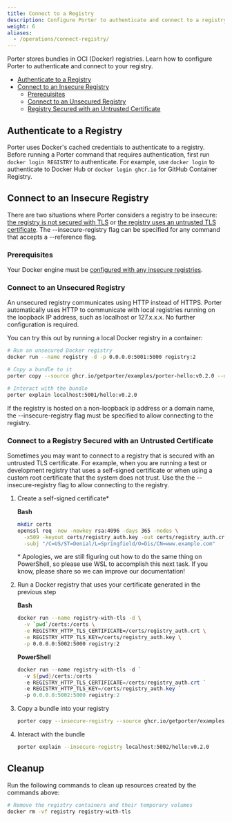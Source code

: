 ```yaml
---
title: Connect to a Registry
description: Configure Porter to authenticate and connect to a registry
weight: 6
aliases:
  - /operations/connect-registry/
---
```


Porter stores bundles in OCI (Docker) registries.
Learn how to configure Porter to authenticate and connect to your registry.

- [Authenticate to a Registry](#authenticate-to-a-registry)
- [Connect to an Insecure Registry](#connect-to-an-insecure-registry)
  - [Prerequisites](#prerequisites)
  - [Connect to an Unsecured Registry](#connect-to-an-unsecured-registry)
  - [Registry Secured with an Untrusted Certificate](#connect-to-a-registry-secured-with-an-untrusted-certificate)

## Authenticate to a Registry

Porter uses Docker's cached credentials to authenticate to a registry.
Before running a Porter command that requires authentication, first run `docker login REGISTRY` to authenticate.
For example, use `docker login` to authenticate to Docker Hub or `docker login ghcr.io` for GitHub Container Registry.

## Connect to an Insecure Registry

There are two situations where Porter considers a registry to be insecure: [the registry is not secured with TLS](#connect-to-an-unsecured-registry) or [the registry uses an untrusted TLS certificate](#connect-to-a-registry-secured-with-an-untrusted-certificate).
The \--insecure-registry flag can be specified for any command that accepts a \--reference flag.

### Prerequisites

Your Docker engine must be [configured with any insecure registries](https://docs.docker.com/registry/insecure/).

### Connect to an Unsecured Registry

An unsecured registry communicates using HTTP instead of HTTPS.
Porter automatically uses HTTP to communicate with local registries running on the loopback IP address, such as localhost or 127.x.x.x.
No further configuration is required.

You can try this out by running a local Docker registry in a container:

```bash
# Run an unsecured Docker registry
docker run --name registry -d -p 0.0.0.0:5001:5000 registry:2

# Copy a bundle to it
porter copy --source ghcr.io/getporter/examples/porter-hello:v0.2.0 --destination localhost:5001/hello:v0.2.0

# Interact with the bundle
porter explain localhost:5001/hello:v0.2.0
```

If the registry is hosted on a non-loopback ip address or a domain name, the \--insecure-registry flag must be specified to allow connecting to the registry.

### Connect to a Registry Secured with an Untrusted Certificate

Sometimes you may want to connect to a registry that is secured with an untrusted TLS certificate.
For example, when you are running a test or development registry that uses a self-signed certificate or when using a custom root certificate that the system does not trust.
Use the the \--insecure-registry flag to allow connecting to the registry.

1. Create a self-signed certificate\*

   **Bash**

   ```bash
   mkdir certs
   openssl req -new -newkey rsa:4096 -days 365 -nodes \
     -x509 -keyout certs/registry_auth.key -out certs/registry_auth.crt \
     -subj "/C=US/ST=Denial/L=Springfield/O=Dis/CN=www.example.com"
   ```

   \* Apologies, we are still figuring out how to do the same thing on PowerShell,
   so please use WSL to accomplish this next task. If you know, please share so we can improve our documentation!

2. Run a Docker registry that uses your certificate generated in the previous step

   **Bash**

   ```bash
   docker run --name registry-with-tls -d \
     -v `pwd`/certs:/certs \
     -e REGISTRY_HTTP_TLS_CERTIFICATE=/certs/registry_auth.crt \
     -e REGISTRY_HTTP_TLS_KEY=/certs/registry_auth.key \
     -p 0.0.0.0:5002:5000 registry:2
   ```

   **PowerShell**

   ```powershell
   docker run --name registry-with-tls -d `
     -v ${pwd}/certs:/certs `
     -e REGISTRY_HTTP_TLS_CERTIFICATE=/certs/registry_auth.crt `
     -e REGISTRY_HTTP_TLS_KEY=/certs/registry_auth.key `
     -p 0.0.0.0:5002:5000 registry:2
   ```

3. Copy a bundle into your registry
   ```bash
   porter copy --insecure-registry --source ghcr.io/getporter/examples/porter-hello:v0.2.0 --destination localhost:5002/hello:v0.2.0
   ```
4. Interact with the bundle
   ```bash
   porter explain --insecure-registry localhost:5002/hello:v0.2.0
   ```

## Cleanup

Run the following commands to clean up resources created by the commands above:

```bash
# Remove the registry containers and their temporary volumes
docker rm -vf registry registry-with-tls
```
